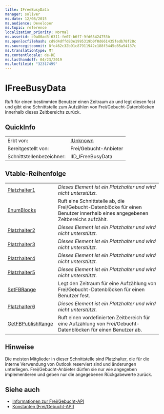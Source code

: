 ```yaml
---
title: IFreeBusyData
manager: soliver
ms.date: 12/08/2015
ms.audience: Developer
ms.topic: reference
localization_priority: Normal
ms.assetid: c9a80ad3-6311-fe07-b6f7-9fd63424753b
ms.openlocfilehash: cd9d4dffd83e1995319b0f0d661435fedb78f28c
ms.sourcegitcommit: 8fe462c32b91c87911942c188f3445e85a54137c
ms.translationtype: MT
ms.contentlocale: de-DE
ms.lasthandoff: 04/23/2019
ms.locfileid: "32317499"
---
```

# <a name="ifreebusydata"></a>IFreeBusyData

Ruft für einen bestimmten Benutzer einen Zeitraum ab und legt diesen fest und gibt eine Schnittstelle zum Aufzählen von Frei/Gebucht-Datenblöcken innerhalb dieses Zeitbereichs zurück.
  
## <a name="quick-info"></a>QuickInfo

|||
|:-----|:-----|
|Erbt von:  <br/> |[IUnknown](https://msdn.microsoft.com/library/33f1d79a-33fc-4ce5-a372-e08bda378332%28Office.15%29.aspx) <br/> |
|Bereitgestellt von:  <br/> |Frei/Gebucht-Anbieter  <br/> |
|Schnittstellenbezeichner:  <br/> |IID_IFreeBusyData  <br/> |
   
## <a name="vtable-order"></a>Vtable-Reihenfolge

|||
|:-----|:-----|
|[Platzhalter1](ifreebusydata-placeholder1.md) <br/> | *Dieses Element ist ein Platzhalter und wird nicht unterstützt.*  <br/> |
|[EnumBlocks](ifreebusydata-enumblocks.md) <br/> |Ruft eine Schnittstelle ab, die Frei/Gebucht-Datenblöcke für einen Benutzer innerhalb eines angegebenen Zeitbereichs aufzählt.  <br/> |
|[Platzhalter2](ifreebusydata-placeholder2.md) <br/> | *Dieses Element ist ein Platzhalter und wird nicht unterstützt.*  <br/> |
|[Platzhalter3](ifreebusydata-placeholder3.md) <br/> | *Dieses Element ist ein Platzhalter und wird nicht unterstützt.*  <br/> |
|[Platzhalter4](ifreebusydata-placeholder4.md) <br/> | *Dieses Element ist ein Platzhalter und wird nicht unterstützt.*  <br/> |
|[Platzhalter5](ifreebusydata-placeholder5.md) <br/> | *Dieses Element ist ein Platzhalter und wird nicht unterstützt.*  <br/> |
|[SetFBRange](ifreebusydata-setfbrange.md) <br/> |Legt den Zeitraum für eine Aufzählung von Frei/Gebucht-Datenblöcken für einen Benutzer fest.  <br/> |
|[Platzhalter6](ifreebusydata-placeholder6.md) <br/> | *Dieses Element ist ein Platzhalter und wird nicht unterstützt.*  <br/> |
|[GetFBPublishRange](ifreebusydata-getfbpublishrange.md) <br/> |Ruft einen vordefinierten Zeitbereich für eine Aufzählung von Frei/Gebucht-Datenblöcken für einen Benutzer ab.  <br/> |
   
## <a name="remarks"></a>Hinweise

Die meisten Mitglieder in dieser Schnittstelle sind Platzhalter, die für die interne Verwendung von Outlook reserviert sind und änderungen unterliegen. Frei/Gebucht-Anbieter dürfen sie nur wie angegeben implementieren und geben nur die angegebenen Rückgabewerte zurück.
  
## <a name="see-also"></a>Siehe auch

- [Informationen zur Frei/Gebucht-API](about-the-free-busy-api.md)
- [Konstanten (Frei/Gebucht-API)](constants-free-busy-api.md)

